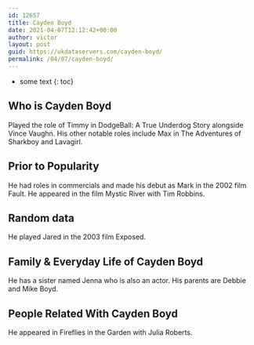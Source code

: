 ```yaml
---
id: 12657
title: Cayden Boyd
date: 2021-04-07T12:12:42+00:00
author: victor
layout: post
guid: https://ukdataservers.com/cayden-boyd/
permalink: /04/07/cayden-boyd/
---
```


* some text
{: toc}


## Who is Cayden Boyd



Played the role of Timmy in DodgeBall: A True Underdog Story alongside Vince Vaughn. His other notable roles include Max in The Adventures of Sharkboy and Lavagirl. 

                
                
                
## Prior to Popularity



He had roles in commercials and made his debut as Mark in the 2002 film Fault. He appeared in the film Mystic River with Tim Robbins. 

                
                
                
## Random data



He played Jared in the 2003 film Exposed. 

                
                
                
## Family & Everyday Life of Cayden Boyd



He has a sister named Jenna who is also an actor. His parents are Debbie and Mike Boyd. 

                
                
                
## People Related With Cayden Boyd



He appeared in Fireflies in the Garden with Julia Roberts. 

                
              
            
          
          
          